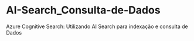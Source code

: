 # AI-Search_Consulta-de-Dados
Azure Cognitive Search: Utilizando AI Search para indexação e consulta de Dados
